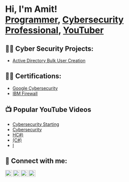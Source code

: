 <h1>Hi, I'm Amit! <br/><a href="https://github.com/AAmitKumarr">Programmer</a>, <a href="https://www.linkedin.com/in//">Cybersecurity Professional</a>, <a href="https://www.youtube.com/c/">YouTuber</a></h1>

<h2>👨‍💻 Cyber Security Projects:</h2>

  - [Active Directory Bulk User Creation](https://github.com/AAmitKumarr1/AD_PS)

<h2>👨‍💻 Certifications:</h2>

  - [Google Cybersecurity](https://github.com/AAmitKumarr1/AD_PS)
  - [IBM Firewall](https://github.com/AAmitKumarr1/AD_PS)
    
<h2>📺 Popular YouTube Videos</h2>

- [Cybersecurity Starting](https://)
- [Cybersecurity](https:)
- [HC#)](https:/)
- [(C#)](https:/)
- [I](https:/)

<h2> 🤳 Connect with me:</h2>

[<img align="left" alt="AAmitKumarr | YouTube" width="22px" src="https://cdn.jsdelivr.net/npm/simple-icons@v3/icons/youtube.svg" />][youtube]
[<img align="left" alt="AAmitKumarr | Twitter" width="22px" src="https://cdn.jsdelivr.net/npm/simple-icons@v3/icons/twitter.svg" />][twitter]
[<img align="left" alt="AAmitKumarr | LinkedIn" width="22px" src="https://cdn.jsdelivr.net/npm/simple-icons@v3/icons/linkedin.svg" />][linkedin]
[<img align="left" alt="AAmitKumarr | Instagram" width="22px" src="https://cdn.jsdelivr.net/npm/simple-icons@v3/icons/instagram.svg" />][instagram]

[twitter]: https://twitter.com/
[youtube]: https://www.youtube.com/c/AAmitKumarr
[instagram]: https://www.instagram.com/AAmitKumarr/
[linkedin]: https://linkedin.com/in/AAmitKumarr

<!--
**AAmitKumarr1/AAmitKumarr1** is a ✨ _special_ ✨ repository because its `README.md` (this file) appears on your GitHub profile.

Here are some ideas to get you started:

- 🔭 I’m currently working on ...
- 🌱 I’m currently learning ...
- 👯 I’m looking to collaborate on ...
- 🤔 I’m looking for help with ...
- 💬 Ask me about ...
- 📫 How to reach me: ...
- 😄 Pronouns: ...
- ⚡ Fun fact: ...
-->
